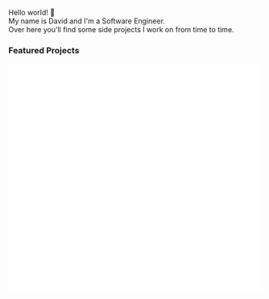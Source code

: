 Hello world! 👋  
My name is David and I'm a Software Engineer.  
Over here you'll find some side projects I work on from time to time.

### Featured Projects

<a href="https://www.github.com/Dvd848/riskout">
    <img src="images/riskout.svg" alt="Risk Out" align="left" />
</a>
